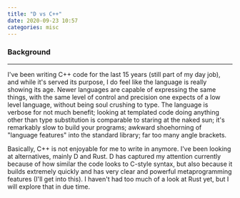 ```yaml
---
title: "D vs C++"
date: 2020-09-23 10:57
categories: misc
---
```


### Background
---
I've been writing C++ code for the last 15 years (still part of my day job), and while it's served its purpose, I do feel like the language is really showing its age. Newer languages are capable of expressing the same things, with the same level of control and precision one expects of a low level language, without being soul crushing to type. The language is verbose for not much benefit; looking at templated code doing anything other than type substitution is comparable to staring at the naked sun; it's remarkably slow to build your programs; awkward shoehorning of "language features" into the standard library; far too many angle brackets.

Basically, C++ is not enjoyable for me to write in anymore. I've been looking at alternatives, mainly D and Rust. D has captured my attention currently because of how similar the code looks to C-style syntax, but also because it builds extremely quickly and has very clear and powerful metaprogramming features (I'll get into this). I haven't had too much of a look at Rust yet, but I will explore that in due time.